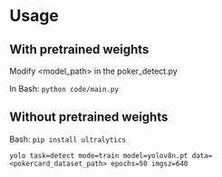 # Usage

## With pretrained weights

Modify <model_path> in the poker_detect.py

In Bash:
``python code/main.py``

## Without pretrained weights

Bash:
``pip install ultralytics``

``yolo task=detect mode=train model=yolov8n.pt data=<pokercard_dataset_path> epochs=50 imgsz=640``
